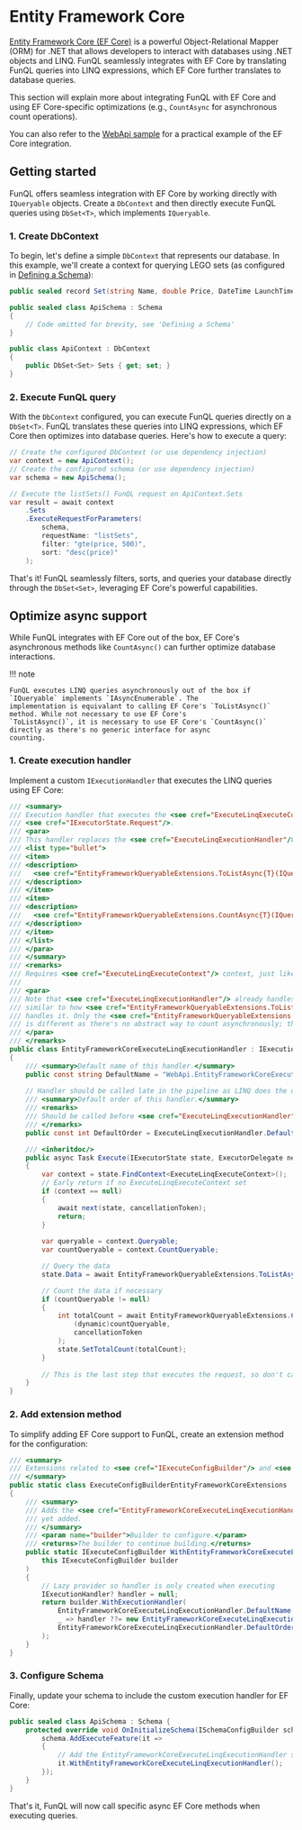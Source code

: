 ﻿# Entity Framework Core

[Entity Framework Core (EF Core)](https://learn.microsoft.com/en-us/ef/core/) is a powerful Object-Relational Mapper 
(ORM) for .NET that allows developers to interact with databases using .NET objects and LINQ. FunQL seamlessly 
integrates with EF Core by translating FunQL queries into LINQ expressions, which EF Core further translates to database 
queries.

This section will explain more about integrating FunQL with EF Core and using EF Core-specific optimizations (e.g., 
`CountAsync` for asynchronous count operations).

You can also refer to the [WebApi sample](https://github.com/funql/funql-dotnet/tree/main/samples/WebApi) for a
practical example of the EF Core integration.

## Getting started

FunQL offers seamless integration with EF Core by working directly with `IQueryable` objects. Create a `DbContext` and 
then directly execute FunQL queries using `DbSet<T>`, which implements `IQueryable`.

### 1. Create DbContext

To begin, let's define a simple `DbContext` that represents our database. In this example, we'll create a context for 
querying LEGO sets (as configured in [Defining a Schema](../defining-a-schema/index.md)):

```csharp
public sealed record Set(string Name, double Price, DateTime LaunchTime);

public sealed class ApiSchema : Schema
{
    // Code omitted for brevity, see 'Defining a Schema'
}

public class ApiContext : DbContext 
{
    public DbSet<Set> Sets { get; set; }
}
```

### 2. Execute FunQL query

With the `DbContext` configured, you can execute FunQL queries directly on a `DbSet<T>`. FunQL translates these queries
into LINQ expressions, which EF Core then optimizes into database queries. Here's how to execute a query:

```csharp
// Create the configured DbContext (or use dependency injection)
var context = new ApiContext();
// Create the configured schema (or use dependency injection)
var schema = new ApiSchema();

// Execute the listSets() FunQL request on ApiContext.Sets
var result = await context
    .Sets
    .ExecuteRequestForParameters(
        schema, 
        requestName: "listSets", 
        filter: "gte(price, 500)", 
        sort: "desc(price)"
    );
```

That's it! FunQL seamlessly filters, sorts, and queries your database directly through the `DbSet<Set>`, leveraging EF 
Core's powerful capabilities.

## Optimize async support

While FunQL integrates with EF Core out of the box, EF Core's asynchronous methods like `CountAsync()` can further 
optimize database interactions. 

!!! note

    FunQL executes LINQ queries asynchronously out of the box if `IQueryable` implements `IAsyncEnumerable`. The 
    implementation is equivalant to calling EF Core's `ToListAsync()` method. While not necessary to use EF Core's 
    `ToListAsync()`, it is necessary to use EF Core's `CountAsync()` directly as there's no generic interface for async 
    counting.

### 1. Create execution handler

Implement a custom `IExecutionHandler` that executes the LINQ queries using EF Core:

```csharp
/// <summary>
/// Execution handler that executes the <see cref="ExecuteLinqExecuteContext.Queryable"/> to get the data for
/// <see cref="IExecutorState.Request"/>.
/// <para>
/// This handler replaces the <see cref="ExecuteLinqExecutionHandler"/> so it can use the async EFCore methods instead:
/// <list type="bullet">
/// <item>
/// <description>
///   <see cref="EntityFrameworkQueryableExtensions.ToListAsync{T}(IQueryable{T},CancellationToken)"/> to get the data
/// </description>
/// </item>
/// <item>
/// <description>
///   <see cref="EntityFrameworkQueryableExtensions.CountAsync{T}(IQueryable{T},CancellationToken)"/> to count the items
/// </description>
/// </item>
/// </list>
/// </para>
/// </summary>
/// <remarks>
/// Requires <see cref="ExecuteLinqExecuteContext"/> context, just like <see cref="ExecuteLinqExecutionHandler"/>.
///
/// <para>
/// Note that <see cref="ExecuteLinqExecutionHandler"/> already handles <see cref="IAsyncEnumerable{T}"/> the same or
/// similar to how <see cref="EntityFrameworkQueryableExtensions.ToListAsync{T}(IQueryable{T},CancellationToken)"/>
/// handles it. Only the <see cref="EntityFrameworkQueryableExtensions.CountAsync{T}(IQueryable{T},CancellationToken)"/>
/// is different as there's no abstract way to count asynchronously; this is a specific implementation in EFCore.
/// </para>
/// </remarks>
public class EntityFrameworkCoreExecuteLinqExecutionHandler : IExecutionHandler
{
    /// <summary>Default name of this handler.</summary>
    public const string DefaultName = "WebApi.EntityFrameworkCoreExecuteLinqExecutionHandler";
    
    // Handler should be called late in the pipeline as LINQ does the data fetching, which is pretty much at the end
    /// <summary>Default order of this handler.</summary>
    /// <remarks>
    /// Should be called before <see cref="ExecuteLinqExecutionHandler"/> so this handler can take over the execution.
    /// </remarks>
    public const int DefaultOrder = ExecuteLinqExecutionHandler.DefaultOrder - 100;

    /// <inheritdoc/>
    public async Task Execute(IExecutorState state, ExecutorDelegate next, CancellationToken cancellationToken)
    {
        var context = state.FindContext<ExecuteLinqExecuteContext>();
        // Early return if no ExecuteLinqExecuteContext set
        if (context == null)
        {
            await next(state, cancellationToken);
            return;
        }
        
        var queryable = context.Queryable;
        var countQueryable = context.CountQueryable;

        // Query the data
        state.Data = await EntityFrameworkQueryableExtensions.ToListAsync((dynamic)queryable, cancellationToken);

        // Count the data if necessary
        if (countQueryable != null)
        {
            int totalCount = await EntityFrameworkQueryableExtensions.CountAsync(
                (dynamic)countQueryable,
                cancellationToken
            );
            state.SetTotalCount(totalCount);
        }
        
        // This is the last step that executes the request, so don't call next
    }
}
```

### 2. Add extension method

To simplify adding EF Core support to FunQL, create an extension method for the configuration:

```csharp
/// <summary>
/// Extensions related to <see cref="IExecuteConfigBuilder"/> and <see cref="Microsoft.EntityFrameworkCore"/>.
/// </summary>
public static class ExecuteConfigBuilderEntityFrameworkCoreExtensions
{
    /// <summary>
    /// Adds the <see cref="EntityFrameworkCoreExecuteLinqExecutionHandler"/> to given <paramref name="builder"/> if not
    /// yet added.
    /// </summary>
    /// <param name="builder">Builder to configure.</param>
    /// <returns>The builder to continue building.</returns>
    public static IExecuteConfigBuilder WithEntityFrameworkCoreExecuteLinqExecutionHandler(
        this IExecuteConfigBuilder builder
    )
    {
        // Lazy provider so handler is only created when executing
        IExecutionHandler? handler = null;
        return builder.WithExecutionHandler(
            EntityFrameworkCoreExecuteLinqExecutionHandler.DefaultName,
            _ => handler ??= new EntityFrameworkCoreExecuteLinqExecutionHandler(),
            EntityFrameworkCoreExecuteLinqExecutionHandler.DefaultOrder
        );
    }
}
```

### 3. Configure Schema

Finally, update your schema to include the custom execution handler for EF Core:

```csharp
public sealed class ApiSchema : Schema { 
    protected override void OnInitializeSchema(ISchemaConfigBuilder schema) {                 
        schema.AddExecuteFeature(it =>
        {
            // Add the EntityFrameworkCoreExecuteLinqExecutionHandler so specific EF Core methods are used 
            it.WithEntityFrameworkCoreExecuteLinqExecutionHandler();
        });
    }
}
```

That's it, FunQL will now call specific async EF Core methods when executing queries.